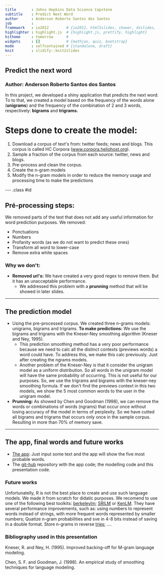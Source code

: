 ```yaml
---
title       : Johns Hopkins Data Science Capstone
subtitle    : Predict Next Word
author      : Anderson Roberto Santos dos Santos
job         : 
framework   : io2012        # {io2012, html5slides, shower, dzslides, ...}
highlighter : highlight.js  # {highlight.js, prettify, highlight}
hitheme     : tomorrow      # 
widgets     : []            # {mathjax, quiz, bootstrap}
mode        : selfcontained # {standalone, draft}
knit        : slidify::knit2slides
---
```


## Predict the next word

### Author: Anderson Roberto Santos dos Santos
  
In this project, we developed a shiny application that predicts the next word. To to that, we created a model based on the frequency of the words alone (**unigrams**) and the frequency of the combination of 2 and 3 words, respectively: **bigrams** and **trigrams.**

# Steps done to create the model:

1. Download a corpus of text's from: twitter feeds; news and blogs. This corpus is called HC Corpora (www.corpora.heliohost.org).
2. Sample a fraction of the corpus from each source: twitter, news and blogs.
3. Pre-process and clean the corpus.
4. Create the n-gram models
5. Modify the n-gram models in order to reduce the memory usage and processing time to make the predictions

--- .class #id 

## Pré-processing steps:

We removed parts of the text that does not add any useful information for word prediction purposes. We removed:

* Ponctuations 
* Numbers 
* Profanity words (as we do not want to predict these ones) 
* Transform all word to lower-case 
* Remove extra white spaces 

### Why we don't:

* **Removed url's:** We have created a very good regex to remove them. But it has an unacceptable performance. 
  * We addressed this problem with a **prunning** method that will be showed in later slides. 

---  

## The prediction model

* Using the pre-processed corpus. We created three n-grams models: unigrams, bigrams and trigrams. **To make predictions:** We use the bigrams and trigrams with the Kneser-Ney smoothing algorithm (Kneser and Ney, 1995). 
  * This prediction smoothing method has a very poor performance because we need to calc all the distinct contexts (previews words) a word could have. To address this, we make this calc previously. Just after creating the ngrams models. 
  * Another problem of the Kneser-Ney is that it consider the unigram model as a uniform distribution. So all words in the unigram model will have the same probability of occurring. This is not useful for our purposes. So, we use the trigrams and bigrams with the kneser-ney smoothing formula. If we don't find the previews context in this two models, we show the 5 most common words to the user in the unigram model.
* **Prunning:** As showed by Chen and Goodman (1998), we can remove the words or combinations of words (ngrams) that occur once without losing accuracy of the model in terms of perplexity. So we have cutted all bigrams and trigrams that occurs only once in the sample corpus. Resulting in more than 70% of memory save.


---  

## The app, final words and future works

* [The app](http://shiny-apps): Just input some text and the app will show the five most probable words.
* The [git-hub](https://github.com/supergarotinho/jh-data-science-capstone) repository with the app code; the modelling code and this presentation code.

### Future works

Unfortunatelly, R is not the best place to create and use such language models. We made it from scratch for didatic purposes. We recomend to use one of the following best toolkits: [berkeleylm](https://code.google.com/p/berkeleylm/); [SRILM](http://www-speech.sri.com/projects/srilm/) or [KenLM](https://kheafield.com/code/kenlm/). They have several performance improvements, such as: using numbers to represent words instead of strings, with more frequent words represented by smaller numbers; Quatize n-gram probabilities and sve in 4-8 bits instead of saving in a double format. Store n-grams in reverse [tries](https://en.wikipedia.org/wiki/Trie); ....

### Bibliography used in this presentation

Kneser, R. and Ney, H. (1995). Improved backing-off for
M-gram language modeling. 

Chen, S. F. and Goodman, J. (1998). An empirical study of
smoothing techniques for language modeling.
